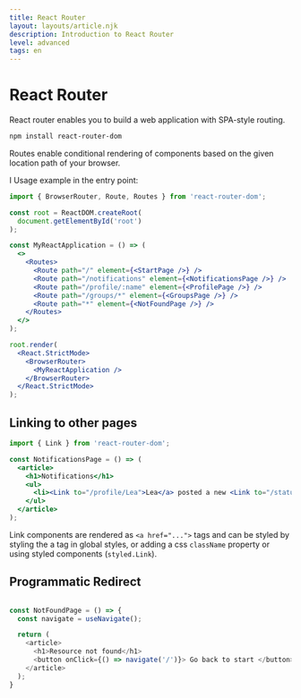 ```yaml
---
title: React Router
layout: layouts/article.njk
description: Introduction to React Router
level: advanced
tags: en
---
```


# React Router

React router enables you to build a web application with SPA-style routing.

```sh
npm install react-router-dom
```

Routes enable conditional rendering of components based on the given location path of your browser.

I
Usage example in the entry point:
```jsx
import { BrowserRouter, Route, Routes } from 'react-router-dom';

const root = ReactDOM.createRoot(
  document.getElementById('root')
);

const MyReactApplication = () => (
  <>
    <Routes>
      <Route path="/" element={<StartPage />} />
      <Route path="/notifications" element={<NotificationsPage />} />
      <Route path="/profile/:name" element={<ProfilePage />} />
      <Route path="/groups/*" element={<GroupsPage />} />
      <Route path="*" element={<NotFoundPage />} />
    </Routes>
  </>
);

root.render(
  <React.StrictMode>
    <BrowserRouter>
      <MyReactApplication />
    </BrowserRouter>
  </React.StrictMode>
);
```

## Linking to other pages

```jsx
import { Link } from 'react-router-dom';

const NotificationsPage = () => (
  <article>
    <h1>Notifications</h1>
    <ul>
      <li><Link to="/profile/Lea">Lea</a> posted a new <Link to="/status/32424231">status</Link>.</li>
    </ul>
  </article>
);
```

Link components are rendered as `<a href="...">` tags and can be styled by styling the a tag in global styles, or adding a css `className` property or using styled components (`styled.Link`).

## Programmatic Redirect

```js

const NotFoundPage = () => {
  const navigate = useNavigate();

  return (
    <article>
      <h1>Resource not found</h1>
      <button onClick={() => navigate('/')}> Go back to start </button>
    </article>
  );
}
